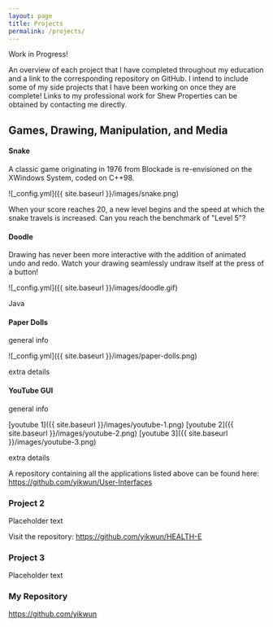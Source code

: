 ```yaml
---
layout: page
title: Projects
permalink: /projects/
---
```


Work in Progress!

An overview of each project that I have completed throughout my education and a link to the corresponding repository on GitHub. I intend to include some of my side projects that I have been working on once they are complete! Links to my professional work for Shew Properties can be obtained by contacting me directly.

## Games, Drawing, Manipulation, and Media
#### Snake

A classic game originating in 1976 from Blockade is re-envisioned on the XWindows System, coded on C++98. 

![_config.yml]({{ site.baseurl }}/images/snake.png)


When your score reaches 20, a new level begins and the speed at which the snake travels is increased. Can you reach the benchmark of "Level 5"?

#### Doodle

Drawing has never been more interactive with the addition of animated undo and redo. Watch your drawing seamlessly undraw itself at the press of a button!

![_config.yml]({{ site.baseurl }}/images/doodle.gif)


Java 

#### Paper Dolls

general info

![_config.yml]({{ site.baseurl }}/images/paper-dolls.png)


extra details

#### YouTube GUI

general info

[youtube 1]({{ site.baseurl }}/images/youtube-1.png)
[youtube 2]({{ site.baseurl }}/images/youtube-2.png)
[youtube 3]({{ site.baseurl }}/images/youtube-3.png)

extra details

A repository containing all the applications listed above can be found here: 
<https://github.com/yikwun/User-Interfaces>

### Project 2

Placeholder text


Visit the repository: <https://github.com/yikwun/HEALTH-E>

### Project 3

Placeholder text

### My Repository

<https://github.com/yikwun>
